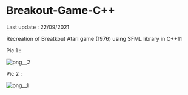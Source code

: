 # Breakout-Game-C++

Last update : 22/09/2021

Recreation of Breatkout Atari game (1976) using SFML library in C++11

Pic 1 :

![png__2](https://user-images.githubusercontent.com/46424717/134296682-e65942c1-ea28-435d-880e-97f48140f242.PNG)

Pic 2 :

![png__1](https://user-images.githubusercontent.com/46424717/134296689-dd886257-f574-440a-9c21-c27157119ab4.PNG)
